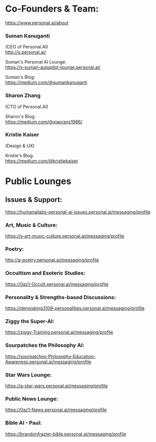 # Co-Founders & Team:  
https://www.personal.ai/about  

### Suman Kanuganti  
(CEO of Personal.AI)  
http://s.personal.ai/  

Suman's Personal AI Lounge:  
https://s-suman-autopilot-lounge.personal.ai/  

Suman's Blog:  
https://medium.com/@sumankanuganti

### Sharon Zhang 
(CTO of Personal.AI)  

Sharon's Blog:  
https://medium.com/@xiaoranz1986/  

### Kristie Kaiser  
(Design & UX)  

Kristie's Blog:  
https://medium.com/@kristiekaiser

# Public Lounges

## Issues & Support:  
https://humanailabs-personal-ai-issues.personal.ai/messaging/profile  

### Art, Music & Culture:  
https://s-art-music-culture.personal.ai/messaging/profile  

### Poetry:  
http://a-poetry.personal.ai/messaging/profile  

### Occultism and Esoteric Studies:  
https://0az1-Occult.personal.ai/messaging/profile  

### Personality & Strengths-based Discussions:  
https://dennisking3109-personalities.personal.ai/messaging/profile  

### Ziggy the Super-AI:  
https://ziggy-Training.personal.ai/messaging/profile  
 
### Sourpatches the Philosophy AI:  
https://sourpatches-Philosophy-Education-Awareness.personal.ai/messaging/profile  

### Star Wars Lounge:  
https://a-star-wars.personal.ai/messaging/profile  

### Public News Lounge:  
https://0az1-News.personal.ai/messaging/profile

### Bible AI - Paul:  
https://brandonfrazier-bible.personal.ai/messaging/profile
